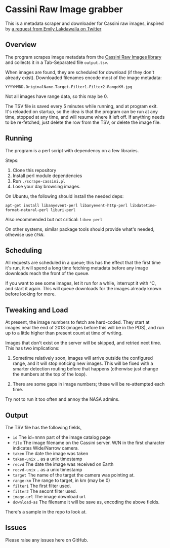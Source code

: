 # Cassini Raw Image grabber

This is a metadata scraper and downloader for Cassini raw images,
inspired by
[a request from Emily Lakdawalla on Twitter](https://twitter.com/elakdawalla/status/611023205155799040)

## Overview

The program scrapes image metadata from the
[Cassini Raw Images library](http://saturn.jpl.nasa.gov/photos/raw/)
and collects it in a Tab-Separated file `output.tsv`.

When images are found, they are scheduled for download (if they don't
already exist).  Downloaded filenames encode most of the image
metadata:

`YYYYMMDD.OriginalName.Target.Filter1.Filter2.RangeKM.jpg`

Not all images have range data, so this may be 0.

The TSV file is saved every 5 minutes while running, and at program
exit.  It's reloaded on startup, so the idea is that the program can
be run at any time, stopped at any time, and will resume where it left
off.  If anything needs to be re-fetched, just delete the row from the
TSV, or delete the image file.

## Running

The program is a perl script with dependency on a few libraries.

Steps:

1. Clone this repository
2. Install perl module dependencies
3. Run `./scrape-cassini.pl`
4. Lose your day browsing images.

On Ubuntu, the following should install the needed deps:

```
apt-get install libanyevent-perl libanyevent-http-perl libdatetime-format-natural-perl liburi-perl
```

Also recommended but not critical: `libev-perl`

On other systems, similar package tools should provide what's needed,
othewise use `CPAN`.

## Scheduling

All requests are scheduled in a queue; this has the effect that the
first time it's run, it will spend a long time fetching metadata
before any image downloads reach the front of the queue.

If you want to see some images, let it run for a while, interrupt it
with ^C, and start it again.  This will queue downloads for the images
already known before looking for more.

## Tweaking and Load

At present, the image numbers to fetch are hard-coded. They start at
images near the end of 2013 (images before this will be in the PDS),
and run up to a little higher than present count at time of writing.

Images that don't exist on the server will be skipped, and retried
next time. This has two implications:

1. Sometime relatively soon, images will arrive outside the configured
   range, and it will stop noticing new images.  This will be fixed
   with a smarter detection routing before that happens (otherwise
   just change the numbers at the top of the loop).

2. There are some gaps in image numbers; these will be re-attempted
   each time.

Try not to run it too often and annoy the NASA admins.

## Output

The TSV file has the following fields, 

* `id` The id=nnnn part of the image catalog page
* `file` The image filename on the Cassini server.  W/N in the first
  character indicates Wide/Narrow camera.
* `taken` The date the image was taken
* `taken-unix` .. as a unix timestamp
* `recvd` The date the image was received on Earth
* `recvd-unix` .. as a unix timestamp
* `target` The name of the target the camera was pointing at.
* `range-km` The range to target, in km (may be 0)
* `filter1` The first filter used.
* `filter2` The secont filter used.
* `image-url` The image download url.
* `download-as` The filename it will be save as, encoding the above fields.

There's a sample in the repo to look at.

## Issues

Please raise any issues here on GitHub.
